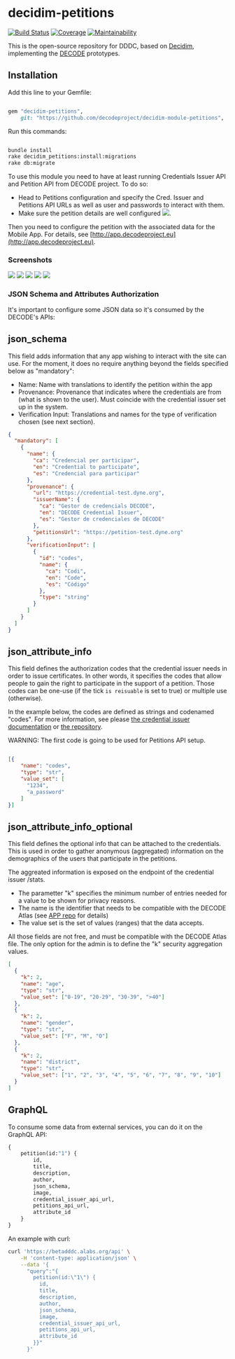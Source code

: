 # decidim-petitions

[![Build Status](https://img.shields.io/circleci/project/github/alabs/decidim-module-petitions/master.svg)](https://circleci.com/gh/alabs/decidim-module-petitions)
[![Coverage](https://img.shields.io/codeclimate/coverage/alabs/decidim-module-petitions.svg)](https://codeclimate.com/github/alabs/decidim-module-petitions)
[![Maintainability](https://img.shields.io/codeclimate/maintainability/alabs/decidim-module-petitions.svg)](https://codeclimate.com/github/alabs/decidim-module-petitions)

This is the open-source repository for DDDC, based on [Decidim](https://github.com/decidim/decidim),
implementing the [DECODE](https://decodeproject.eu/) prototypes.

## Installation

Add this line to your Gemfile:

```ruby

gem "decidim-petitions",
    git: "https://github.com/decodeproject/decidim-module-petitions",

```

Run this commands:

```bash

bundle install
rake decidim_petitions:install:migrations
rake db:migrate
```

To use this module you need to have at least running Credentials Issuer API and
Petition API from DECODE project. To do so:

- Head to Petitions configuration and specify the Cred. Issuer and Petitions API
  URLs as well as user and passwords to interact with them.
- Make sure the petition details are well configured ![](docs/decode-petitions-cog.png).

Then you need to configure the petition with the associated data for the Mobile App.
For details, see [http://app.decodeproject.eu](http://app.decodeproject.eu).

### Screenshots

![](docs/decode-petitions-01.png)
![](docs/decode-petitions-02.png)
![](docs/decode-petitions-03.png)
![](docs/decode-petitions-04.png)
![](docs/decode-petitions-05.png)

### JSON Schema and Attributes Authorization

It's important to configure some JSON data so it's consumed by the DECODE's APIs:

## json_schema

This field adds information that any app wishing to interact with the site can use.
For the moment, it does no require anything beyond the fields specified below as
"mandatory":

- Name: Name with translations to identify the petition within the app
- Provenance: Provenance that indicates where the credentials are from (what is
  shown to the user). Must coincide with the credential issuer set up in the system.
- Verification Input: Translations and names for the type of verification chosen
  (see next section).

```json
{
  "mandatory": [
    {
      "name": {
        "ca": "Credencial per participar",
        "en": "Credential to participate",
        "es": "Credencial para participar"
      },
      "provenance": {
        "url": "https://credential-test.dyne.org",
        "issuerName": {
          "ca": "Gestor de credencials DECODE",
          "en": "DECODE Credential Issuer",
          "es": "Gestor de credenciales de DECODE"
        },
        "petitionsUrl": "https://petition-test.dyne.org"
      },
      "verificationInput": [
        {
          "id": "codes",
          "name": {
            "ca": "Codi",
            "en": "Code",
            "es": "Código"
          },
          "type": "string"
        }
      ]
    }
  ]
}
```

## json_attribute_info

This field defines the authorization codes that the credential issuer needs in
order to issue certificates. In other words, it specifies the codes that allow
people to gain the right to participate in the support of a petition. Those codes
can be one-use (if the tick ```is reisuable``` is set to true) or multiple use
(otherwise).

In the example below, the codes are defined as strings and codenamed "codes". For
more information, see please [the credential issuer documentation](https://credentials.decodeproject.eu/docs)
or [the repository](https://github.com/DECODEproject/credential-issuer).

WARNING: The first code is going to be used for Petitions API setup.

```json

[{
    "name": "codes",
    "type": "str",
    "value_set": [
      "1234",
      "a_password"
    ]
}]
```

## json_attribute_info_optional

This field defines the optional info that can be attached to the credentials.
This is used in order to gather anonymous (aggregated) information on the demographics
of the users that participate in the petitions.

The aggreated information is exposed on the endpoint of the credential issuer /stats.

- The parametter "k" specifies the minimum number of entries needed for a value
  to be shown for privacy reasons.
- The name is the identifier that needs to be compatible with the DECODE Atlas
  (see [APP repo](https://github.com/DECODEproject/decodev2/tree/master/docs)
  for details)
- The value set is the set of values (ranges) that the data accepts.

All those fields are not free, and must be compatible with the DECODE Atlas
file. The only option for the admin is to define the "k" security aggregation
values.

```json
[
  {
    "k": 2,
    "name": "age",
    "type": "str",
    "value_set": ["0-19", "20-29", "30-39", ">40"]
  },
  {
    "k": 2,
    "name": "gender",
    "type": "str",
    "value_set": ["F", "M", "O"]
  },
  {
    "k": 2,
    "name": "district",
    "type": "str",
    "value_set": ["1", "2", "3", "4", "5", "6", "7", "8", "9", "10"]
  }
]
```

## GraphQL

To consume some data from external services, you can do it on the GraphQL API:

```graphql
{
    petition(id:"1") {
        id,
        title,
        description,
        author,
        json_schema,
        image,
        credential_issuer_api_url,
        petitions_api_url,
        attribute_id
    }
}
```

An example with curl:

```bash
curl 'https://betadddc.alabs.org/api' \
    -H 'content-type: application/json' \
    --data '{
      "query":"{
        petition(id:\"1\") {
          id,
          title,
          description,
          author,
          json_schema,
          image,
          credential_issuer_api_url,
          petitions_api_url,
          attribute_id
        }}"
      }'
```
